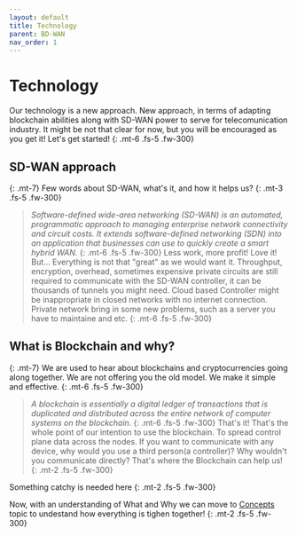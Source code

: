 ```yaml
---
layout: default
title: Technology
parent: BD-WAN
nav_order: 1
---
```


# Technology

Our technology is a new approach. New approach, in terms of adapting blockchain abilities along with SD-WAN power to serve for telecomunication industry. It might be not that clear for now, but you will be encouraged as you get it! Let's get started!
{: .mt-6 .fs-5 .fw-300}
## SD-WAN approach
{: .mt-7}
Few words about SD-WAN, what's it, and how it helps us?
{: .mt-3 .fs-5 .fw-300}
> *Software-defined wide-area networking (SD-WAN) is an automated, programmatic approach to managing enterprise network connectivity and circuit costs. It extends software-defined networking (SDN) into an application that businesses can use to quickly create a smart hybrid WAN.*
{: .mt-6 .fs-5 .fw-300}
Less work, more profit! Love it! But... Everything is not that "great" as we would want it. Throughput, encryption, overhead, sometimes expensive private circuits are still required to communicate with the SD-WAN controller, it can be thousands of tunnels you might need. Cloud based Controller might be inappropriate in closed networks with no internet connection. Private network bring in some new problems, such as a server you have to maintaine and etc.
 {: .mt-6 .fs-5 .fw-300}


## What is Blockchain and why?
{: .mt-7}
We are used to hear about blockchains and cryptocurrencies going along together. We are not offering you the old model. We make it simple and effective.
{: .mt-6 .fs-5 .fw-300}
> *A blockchain is essentially a digital ledger of transactions that is duplicated and distributed across the entire network of computer systems on the blockchain.*
{: .mt-6 .fs-5 .fw-300}
That's it! That's the whole point of our intention to use the blockchain. To spread control plane data across the nodes. If you want to communicate with any device, why would you use a third person(a controller)? Why wouldn't you communicate directly? That's where the Blockchain can help us! 
{: .mt-2 .fs-5 .fw-300}

Something catchy is needed here
{: .mt-2 .fs-5 .fw-300}

Now, with an understanding of What and Why we can move to [Concepts](https://bd-wan.github.io//docs/Blockchain/Concepts/) topic to undestand how everything is tighen together!
{: .mt-2 .fs-5 .fw-300}



